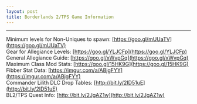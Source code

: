 ```yaml
---
layout: post
title: Borderlands 2/TPS Game Information
---
```



***

Minimum levels for Non-Uniques to spawn: [https://goo.gl/mUUaTV](https://goo.gl/mUUaTV)  
Gear for Allegiance Levels: [https://goo.gl/YLJCFp](https://goo.gl/YLJCFp)  
General Allegiance Guide: [https://goo.gl/xWvpGq](https://goo.gl/xWvpGq)  
Maximum Class Mod Stats: [https://goo.gl/15HK9G](https://goo.gl/15HK9G)  
Fibber Stat Data: [https://imgur.com/a/ABjgFYY](https://imgur.com/a/ABjgFYY)  
Commander Lilith DLC Drop Tables: [http://bit.ly/2ID51uE](http://bit.ly/2ID51uE)  
BL2/TPS Quest Info: [http://bit.ly/2JgAZ1w](http://bit.ly/2JgAZ1w)  